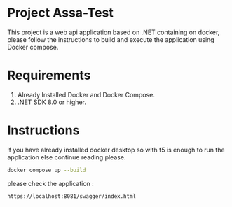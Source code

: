 # Project Assa-Test

This project is a web api application based on .NET containing on docker, please follow the instructions to build and execute the application using Docker compose.

# Requirements

1. Already Installed Docker and Docker Compose.
2. .NET SDK 8.0 or higher.

# Instructions 

if you have already installed docker desktop so with f5 is enough to run the application else continue reading please.

```bash
docker compose up --build
```

please check the application :
```
https://localhost:8081/swagger/index.html
```
